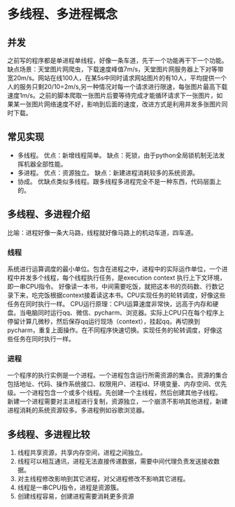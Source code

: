 多线程、多进程概念
===
## 并发
之前写的程序都是单进程单线程，好像一条车道，先干一个功能再干下一个功能。
缺点场景：天堂图片网爬虫，下载速度峰值7m/s，天堂图片网服务器上下对等带宽20m/s。网站在线100人，在某5s中同时请求网站图片的有10人，平均提供一个人的服务只剩20/10=2m/s,另一种情况对每一个请求进行限速，每张图片最高下载速度1m/s。之前的脚本爬取一张图片后要等待完成才能循环请求下一张图片，如果某一张图片网络速度不好，影响到后面的速度，改进方式是利用并发多张图片同时下载。

## 常见实现
- 多线程。 优点：新增线程简单。 缺点：死锁，由于python全局锁机制无法发挥机器全部性能。
- 多进程。 优点：资源独立。 缺点：新建进程消耗较多的系统资源。
- 协成。 优缺点类似多线程。跟多线程多进程完全不是一种东西，代码层面上的。
## 多线程、多进程介绍
比喻：进程好像一条大马路，线程就好像马路上的机动车道，四车道。
### 线程
系统进行运算调度的最小单位。包含在进程之中，进程中的实际运作单位，一个进程中并发多个线程，每个线程执行任务，是execution context 执行上下文环境，即一串CPU指令。
好像读一本书，中间需要吃饭，就把这本书的页码数、行数记录下来，吃完饭根据context接着读这本书。CPU实现任务的轮转调度，好像这些任务在同时执行一样。
CPU运行原理：CPU运算速度非常快，远高于内存和硬盘。当电脑同时运行qq、微信、pycharm、浏览器。实际上CPU只在每个程序上停留计算几微秒，然后保存qq运行现场（context），挂起qq，再切换到pycharm，重复上面操作。在不同程序快速切换。实现任务的轮转调度，好像这些任务在同时执行一样。

### 进程
一个程序的执行实例是一个进程。一个进程包含运行所需资源的集合。资源的集合包括地址、代码、操作系统接口、权限用户、进程id、环境变量、内存空间、优先级。一个进程包含一个或多个线程。先创建一个主线程，然后创建其他子线程。
新建一个进程需要对主进程进行复制，资源独立，一个崩溃不影响其他进程，新建进程消耗的系统资源较多。多进程例如谷歌浏览器。

## 多线程、多进程比较
1. 线程共享资源，共享内存空间，进程之间独立。
2. 线程可以相互通讯，进程无法直接传递数据，需要中间代理负责发送接收数据。
3. 对主线程修改影响到其它进程，对父进程修改不影响其它进程。
4. 线程是一串CPU指令，进程是资源簇。
5. 创建线程容易，创建进程需要消耗更多资源

